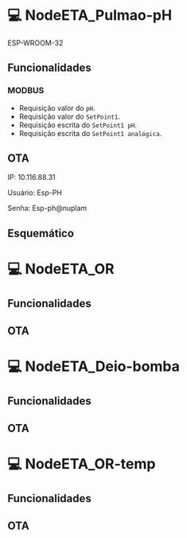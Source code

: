 # 💻 NodeETA_Pulmao-pH
ESP-WROOM-32

##  Funcionalidades
### MODBUS
* Requisição valor do `pH`.
* Requisição valor do `SetPoint1`.
* Requisição escrita do `SetPoint1 pH`.
* Requisição escrita do `SetPoint1 analógica`.


## OTA

IP: 10.116.88.31

Usuário: Esp-PH

Senha: Esp-ph@nuplam

## Esquemático


# 💻 NodeETA_OR
##  Funcionalidades
## OTA

# 💻 NodeETA_Deio-bomba
##  Funcionalidades
## OTA

# 💻 NodeETA_OR-temp
##  Funcionalidades
## OTA
